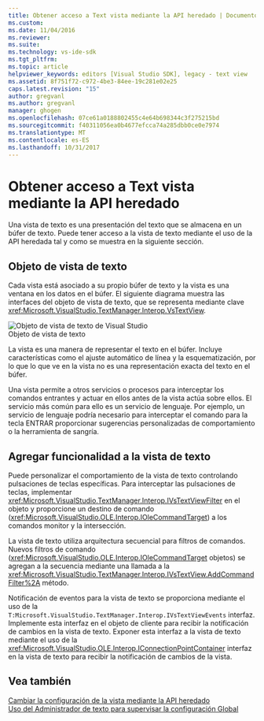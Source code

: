 ```yaml
---
title: Obtener acceso a Text vista mediante la API heredado | Documentos de Microsoft
ms.custom: 
ms.date: 11/04/2016
ms.reviewer: 
ms.suite: 
ms.technology: vs-ide-sdk
ms.tgt_pltfrm: 
ms.topic: article
helpviewer_keywords: editors [Visual Studio SDK], legacy - text view
ms.assetid: 8f751f72-c972-4be3-84ee-19c281e02e25
caps.latest.revision: "15"
author: gregvanl
ms.author: gregvanl
manager: ghogen
ms.openlocfilehash: 07ce61a0188802455c4e64b698344c3f275215bd
ms.sourcegitcommit: f40311056ea0b4677efcca74a285dbb0ce0e7974
ms.translationtype: MT
ms.contentlocale: es-ES
ms.lasthandoff: 10/31/2017
---
```

# <a name="accessing-thetext-view-by-using-the-legacy-api"></a>Obtener acceso a Text vista mediante la API heredado
Una vista de texto es una presentación del texto que se almacena en un búfer de texto. Puede tener acceso a la vista de texto mediante el uso de la API heredada tal y como se muestra en la siguiente sección.  
  
## <a name="text-view-object"></a>Objeto de vista de texto  
 Cada vista está asociado a su propio búfer de texto y la vista es una ventana en los datos en el búfer. El siguiente diagrama muestra las interfaces del objeto de vista de texto, que se representa mediante clave <xref:Microsoft.VisualStudio.TextManager.Interop.VsTextView>.  
  
 ![Objeto de vista de texto de Visual Studio](../extensibility/media/vstextview.gif "objeto vstextview")  
Objeto de vista de texto  
  
 La vista es una manera de representar el texto en el búfer. Incluye características como el ajuste automático de línea y la esquematización, por lo que lo que ve en la vista no es una representación exacta del texto en el búfer.  
  
 Una vista permite a otros servicios o procesos para interceptar los comandos entrantes y actuar en ellos antes de la vista actúa sobre ellos. El servicio más común para ello es un servicio de lenguaje. Por ejemplo, un servicio de lenguaje podría necesario para interceptar el comando para la tecla ENTRAR proporcionar sugerencias personalizadas de comportamiento o la herramienta de sangría.  
  
## <a name="adding-functionality-to-the-text-view"></a>Agregar funcionalidad a la vista de texto  
 Puede personalizar el comportamiento de la vista de texto controlando pulsaciones de teclas específicas. Para interceptar las pulsaciones de teclas, implementar <xref:Microsoft.VisualStudio.TextManager.Interop.IVsTextViewFilter> en el objeto y proporcione un destino de comando (<xref:Microsoft.VisualStudio.OLE.Interop.IOleCommandTarget>) a los comandos monitor y la intersección.  
  
 La vista de texto utiliza arquitectura secuencial para filtros de comandos. Nuevos filtros de comando (<xref:Microsoft.VisualStudio.OLE.Interop.IOleCommandTarget> objetos) se agregan a la secuencia mediante una llamada a la <xref:Microsoft.VisualStudio.TextManager.Interop.IVsTextView.AddCommandFilter%2A> método.  
  
 Notificación de eventos para la vista de texto se proporciona mediante el uso de la `T:Microsoft.VisualStudio.TextManager.Interop.IVsTextViewEvents` interfaz. Implemente esta interfaz en el objeto de cliente para recibir la notificación de cambios en la vista de texto. Exponer esta interfaz a la vista de texto mediante el uso de la <xref:Microsoft.VisualStudio.OLE.Interop.IConnectionPointContainer> interfaz en la vista de texto para recibir la notificación de cambios de la vista.  
  
## <a name="see-also"></a>Vea también  
 [Cambiar la configuración de la vista mediante la API heredado](../extensibility/changing-view-settings-by-using-the-legacy-api.md)   
 [Uso del Administrador de texto para supervisar la configuración Global](../extensibility/using-the-text-manager-to-monitor-global-settings.md)
